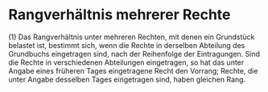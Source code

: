 # Rangverhältnis mehrerer Rechte

(1) Das Rangverhältnis unter mehreren Rechten, mit denen ein Grundstück belastet ist, bestimmt sich, wenn die Rechte in derselben Abteilung des Grundbuchs eingetragen sind, nach der Reihenfolge der Eintragungen. Sind die Rechte in verschiedenen Abteilungen eingetragen, so hat das unter Angabe eines früheren Tages eingetragene Recht den Vorrang; Rechte, die unter Angabe desselben Tages eingetragen sind, haben gleichen Rang.